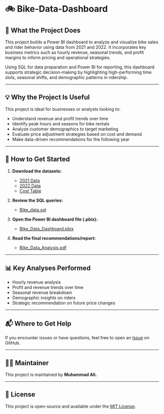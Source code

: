 # 🚲 Bike-Data-Dashboard

## 📌 What the Project Does

This project builds a Power BI dashboard to analyze and visualize bike sales and rider behavior using data from 2021 and 2022. It incorporates key business metrics such as hourly revenue, seasonal trends, and profit margins to inform pricing and operational strategies.

Using SQL for data preparation and Power BI for reporting, this dashboard supports strategic decision-making by highlighting high-performing time slots, seasonal shifts, and demographic patterns in ridership.

---

## 💡 Why the Project Is Useful

This project is ideal for businesses or analysts looking to:

- Understand revenue and profit trends over time  
- Identify peak hours and seasons for bike rentals  
- Analyze customer demographics to target marketing  
- Evaluate price adjustment strategies based on cost and demand  
- Make data-driven recommendations for the following year

---

## 🚀 How to Get Started

1. **Download the datasets:**
   - [2021 Data](https://github.com/HaiderrX/Bike-Data-Dashboard/blob/main/bike_share_yr_0.csv)
   - [2022 Data](https://github.com/HaiderrX/Bike-Data-Dashboard/blob/main/bike_share_yr_1.csv)
   - [Cost Table](https://github.com/HaiderrX/Bike-Data-Dashboard/blob/main/cost_table.csv)

2. **Review the SQL queries:**  
   - [Bike_data.sql](https://github.com/HaiderrX/Bike-Data-Dashboard/blob/main/Bike_data.sql)

3. **Open the Power BI dashboard file (.pbix):**  
   - [Bike_Data_Dashboard.pbix](https://github.com/HaiderrX/Bike-Data-Dashboard/blob/main/Bike_Data_Dashboard.pbix)

4. **Read the final recommendations/report:**  
   - [Bike_Data_Analysis.pdf](https://github.com/HaiderrX/Bike-Data-Dashboard/blob/main/Bike_Data_Analysis.pdf)

---

## 📊 Key Analyses Performed

- Hourly revenue analysis  
- Profit and revenue trends over time  
- Seasonal revenue breakdown  
- Demographic insights on riders  
- Strategic recommendation on future price changes

---

## 📬 Where to Get Help

If you encounter issues or have questions, feel free to open an [Issue](https://github.com/HaiderrX/Bike-Data-Dashboard/issues) on GitHub.

---

## 👨‍💻 Maintainer

This project is maintained by **Muhammad Ali.**  

---

## 📄 License

This project is open-source and available under the [MIT License](LICENSE).
